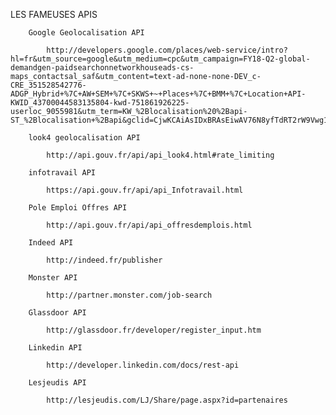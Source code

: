 LES FAMEUSES APIS

        Google Geolocalisation API

            http://developers.google.com/places/web-service/intro?hl=fr&utm_source=google&utm_medium=cpc&utm_campaign=FY18-Q2-global-demandgen-paidsearchonnetworkhouseads-cs-maps_contactsal_saf&utm_content=text-ad-none-none-DEV_c-CRE_351528542776-ADGP_Hybrid+%7C+AW+SEM+%7C+SKWS+~+Places+%7C+BMM+%7C+Location+API-KWID_43700044583135804-kwd-751861926225-userloc_9055981&utm_term=KW_%2Blocalisation%20%2Bapi-ST_%2Blocalisation+%2Bapi&gclid=CjwKCAiAsIDxBRAsEiwAV76N8yfTdRT2rW9Vwg1DzBs3KKw7tMwY9lFIjsUJnV_6j6M4tJMeM1BZvBoC7N4QAvD_BwE

        look4 geolocalisation API

            http://api.gouv.fr/api/api_look4.html#rate_limiting

        infotravail API

            https://api.gouv.fr/api/api_Infotravail.html

        Pole Emploi Offres API

            http://api.gouv.fr/api/api_offresdemplois.html
        
        Indeed API

            http://indeed.fr/publisher

        Monster API
        
            http://partner.monster.com/job-search

        Glassdoor API
        
            http://glassdoor.fr/developer/register_input.htm

        Linkedin API
        
            http://developer.linkedin.com/docs/rest-api

        Lesjeudis API
      
            http://lesjeudis.com/LJ/Share/page.aspx?id=partenaires
